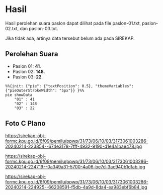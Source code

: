 # Hasil

Hasil perolehan suara paslon dapat dilihat pada file paslon-01.txt, paslon-02.txt, dan paslon-03.txt.

Jika tidak ada, artinya data tersebut belum ada pada SIREKAP.

## Perolehan Suara

 * Paslon 01: **41**.
 * Paslon 02: **148**.
 * Paslon 03: **22**.

```mermaid
%%{init: {"pie": {"textPosition": 0.5}, "themeVariables": {"pieOuterStrokeWidth": "5px"}} }%%
pie showData
    "01" : 41
    "02" : 148
    "03" : 22
```
## Foto C Plano

https://sirekap-obj-formc.kpu.go.id/6f09/pemilu/ppwp/31/73/06/10/03/3173061003286-20240214-223854--674e3178-7fff-4932-9190-d1e4a1bae478.jpg

https://sirekap-obj-formc.kpu.go.id/6f09/pemilu/ppwp/31/73/06/10/03/3173061003286-20240214-224719--0a349a31-5700-4a06-be7d-3ac940b1dfab.jpg

https://sirekap-obj-formc.kpu.go.id/6f09/pemilu/ppwp/31/73/06/10/03/3173061003286-20240214-224925--66208591-f5db-4a9d-8da4-ea983ebf6b84.jpg
